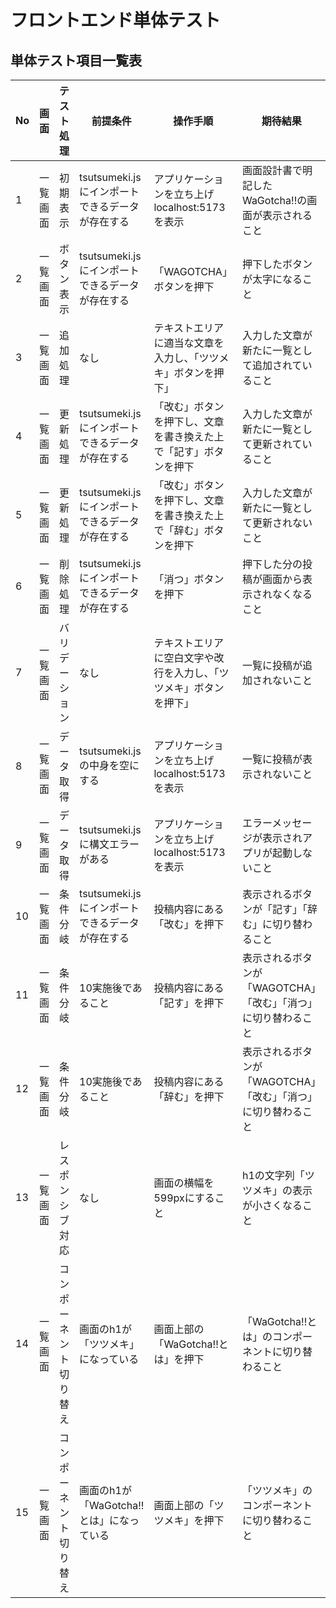 # フロントエンド単体テスト
## 単体テスト項目一覧表
| No   | 画面 | テスト処理 | 前提条件 | 操作手順 | 期待結果 | 実施結果 |
| --- | ----------- | ------- | ------- | ------- | ------- | ------- |
| 1 | 一覧画面 | 初期表示 | tsutsumeki.jsにインポートできるデータが存在する | アプリケーションを立ち上げlocalhost:5173を表示 | 画面設計書で明記したWaGotcha!!の画面が表示されること |[OK](./tests/no1.md)|
| 2 | 一覧画面 | ボタン表示 | tsutsumeki.jsにインポートできるデータが存在する | 「WAGOTCHA」ボタンを押下 | 押下したボタンが太字になること |[OK](./tests/no2.md)|
| 3 | 一覧画面 | 追加処理 | なし | テキストエリアに適当な文章を入力し、「ツツメキ」ボタンを押下」 | 入力した文章が新たに一覧として追加されていること ||
| 4 | 一覧画面 | 更新処理 | tsutsumeki.jsにインポートできるデータが存在する | 「改む」ボタンを押下し、文章を書き換えた上で「記す」ボタンを押下 | 入力した文章が新たに一覧として更新されていること |[OK](./tests/no4.md)|
| 5 | 一覧画面 | 更新処理 | tsutsumeki.jsにインポートできるデータが存在する | 「改む」ボタンを押下し、文章を書き換えた上で「辞む」ボタンを押下 | 入力した文章が新たに一覧として更新されないこと |[OK](./tests/no5.md)|
| 6 | 一覧画面 | 削除処理 | tsutsumeki.jsにインポートできるデータが存在する | 「消つ」ボタンを押下 | 押下した分の投稿が画面から表示されなくなること ||
| 7 | 一覧画面 | バリデーション | なし | テキストエリアに空白文字や改行を入力し、「ツツメキ」ボタンを押下」 | 一覧に投稿が追加されないこと ||
| 8 | 一覧画面 | データ取得 | tsutsumeki.jsの中身を空にする | アプリケーションを立ち上げlocalhost:5173を表示 | 一覧に投稿が表示されないこと ||
| 9 | 一覧画面 | データ取得 | tsutsumeki.jsに構文エラーがある | アプリケーションを立ち上げlocalhost:5173を表示 | エラーメッセージが表示されアプリが起動しないこと ||
| 10 | 一覧画面 | 条件分岐 | tsutsumeki.jsにインポートできるデータが存在する | 投稿内容にある「改む」を押下 | 表示されるボタンが「記す」「辞む」に切り替わること |[OK](./tests/no10-11-12.md)|
| 11 | 一覧画面 | 条件分岐 | 10実施後であること | 投稿内容にある「記す」を押下 | 表示されるボタンが「WAGOTCHA」「改む」「消つ」に切り替わること |[OK](./tests/no10-11-12.md)|
| 12 | 一覧画面 | 条件分岐 | 10実施後であること | 投稿内容にある「辞む」を押下 | 表示されるボタンが「WAGOTCHA」「改む」「消つ」に切り替わること |[OK](./tests/no10-11-12.md)|
| 13 | 一覧画面 | レスポンシブ対応 | なし | 画面の横幅を599pxにすること | h1の文字列「ツツメキ」の表示が小さくなること ||
| 14 | 一覧画面 | コンポーネント切り替え | 画面のh1が「ツツメキ」になっている | 画面上部の「WaGotcha!!とは」を押下 | 「WaGotcha!!とは」のコンポーネントに切り替わること ||
| 15 | 一覧画面 | コンポーネント切り替え | 画面のh1が「WaGotcha!!とは」になっている | 画面上部の「ツツメキ」を押下 | 「ツツメキ」のコンポーネントに切り替わること ||